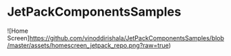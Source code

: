 # JetPackComponentsSamples


![Home Screen]https://github.com/vinoddirishala/JetPackComponentsSamples/blob/master/assets/homescreen_jetpack_repo.png?raw=true)
